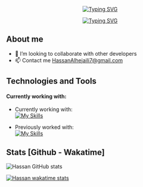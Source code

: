 <div align="center">
<p><a href="https://git.io/typing-svg"><img src="https://readme-typing-svg.demolab.com?font=Fira+Code&amp;size=25&amp;duration=1&amp;pause=200&amp;color=80b5d1&amp;background=282A3600&amp;center=true&amp;vCenter=true&amp;repeat=false&amp;width=473&amp;lines=Hello+%F0%9F%91%8B%2C++I&#39;m+Hassan" alt="Typing SVG"></a></p>
</div>



<div align="center">
<p><a href="https://git.io/typing-svg">
<img src="https://readme-typing-svg.demolab.com?font=Fira+Code&amp;size=25&amp;duration=4000&amp;pause=200&amp;color=88c0d08a&amp;background=282A3600&amp;center=true&amp;vCenter=true&amp;width=473&amp;lines=Full-Stack+Web+Developer;Currently+working+with%3A+Laravel" alt="Typing SVG"></a></p>

</div>

##  About me
- 👯 I’m looking to collaborate with other developers
- 📫 Contact me [HassanAlhejaili7@gmail.com](mailto:HassanAlhejaili7@gmail.com)


## Technologies and Tools

#### Currently working with:

- Currently working with:\
[![My Skills](https://skillicons.dev/icons?i=php,laravel,js,jquery,html,css,bootstrap,tailwind,mysql,figma,vscode)](https://skillicons.dev)


- Previously worked with:\
[![My Skills](https://skillicons.dev/icons?i=java,kotlin,firebase,androidstudio,sqlite,xd)](https://skillicons.dev)



##  Stats [Github - Wakatime]

![Hassan GitHub stats](https://github-readme-stats-sigma-five.vercel.app/api?username=hassanyu7&show_icons=true&theme=nord&count_private=true)

[![Hassan wakatime stats](https://github-readme-stats.vercel.app/api/wakatime?username=hassanyu&theme=nord&layout=compact&langs_count=8&hide=Groovy,XML&hide_progress&custom_title=Last+7+Days+Coding+Stats&range)](https://github.com/anuraghazra/github-readme-stats)

